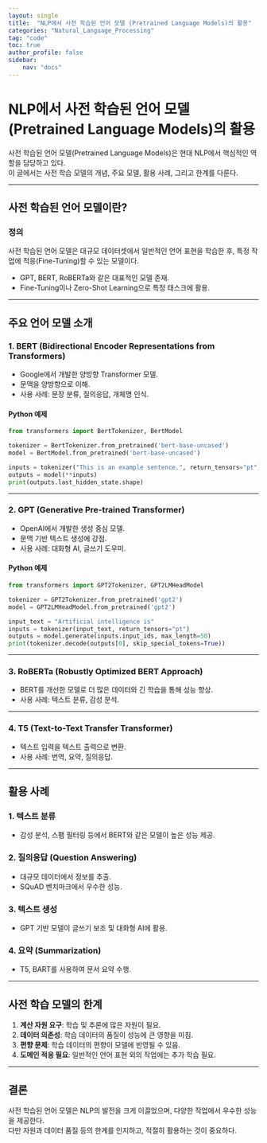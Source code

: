 ```yaml
---
layout: single
title:  "NLP에서 사전 학습된 언어 모델 (Pretrained Language Models)의 활용"
categories: "Natural_Language_Processing"
tag: "code"
toc: true
author_profile: false
sidebar:
    nav: "docs"
---
```


# NLP에서 사전 학습된 언어 모델 (Pretrained Language Models)의 활용

사전 학습된 언어 모델(Pretrained Language Models)은 현대 NLP에서 핵심적인 역할을 담당하고 있다.  
이 글에서는 사전 학습 모델의 개념, 주요 모델, 활용 사례, 그리고 한계를 다룬다.

---

## 사전 학습된 언어 모델이란?

### 정의
사전 학습된 언어 모델은 대규모 데이터셋에서 일반적인 언어 표현을 학습한 후, 특정 작업에 적응(Fine-Tuning)할 수 있는 모델이다.  
- GPT, BERT, RoBERTa와 같은 대표적인 모델 존재.  
- Fine-Tuning이나 Zero-Shot Learning으로 특정 태스크에 활용.

---

## 주요 언어 모델 소개

### 1. **BERT (Bidirectional Encoder Representations from Transformers)**

- Google에서 개발한 양방향 Transformer 모델.  
- 문맥을 양방향으로 이해.  
- 사용 사례: 문장 분류, 질의응답, 개체명 인식.

#### Python 예제
```python
from transformers import BertTokenizer, BertModel

tokenizer = BertTokenizer.from_pretrained('bert-base-uncased')
model = BertModel.from_pretrained('bert-base-uncased')

inputs = tokenizer("This is an example sentence.", return_tensors="pt")
outputs = model(**inputs)
print(outputs.last_hidden_state.shape)
```

---

### 2. **GPT (Generative Pre-trained Transformer)**

- OpenAI에서 개발한 생성 중심 모델.  
- 문맥 기반 텍스트 생성에 강점.  
- 사용 사례: 대화형 AI, 글쓰기 도우미.

#### Python 예제
```python
from transformers import GPT2Tokenizer, GPT2LMHeadModel

tokenizer = GPT2Tokenizer.from_pretrained('gpt2')
model = GPT2LMHeadModel.from_pretrained('gpt2')

input_text = "Artificial intelligence is"
inputs = tokenizer(input_text, return_tensors="pt")
outputs = model.generate(inputs.input_ids, max_length=50)
print(tokenizer.decode(outputs[0], skip_special_tokens=True))
```

---

### 3. **RoBERTa (Robustly Optimized BERT Approach)**

- BERT를 개선한 모델로 더 많은 데이터와 긴 학습을 통해 성능 향상.  
- 사용 사례: 텍스트 분류, 감성 분석.

---

### 4. **T5 (Text-to-Text Transfer Transformer)**

- 텍스트 입력을 텍스트 출력으로 변환.  
- 사용 사례: 번역, 요약, 질의응답.

---

## 활용 사례

### 1. **텍스트 분류**
- 감성 분석, 스팸 필터링 등에서 BERT와 같은 모델이 높은 성능 제공.

### 2. **질의응답 (Question Answering)**
- 대규모 데이터에서 정보를 추출.  
- SQuAD 벤치마크에서 우수한 성능.

### 3. **텍스트 생성**
- GPT 기반 모델이 글쓰기 보조 및 대화형 AI에 활용.

### 4. **요약 (Summarization)**
- T5, BART를 사용하여 문서 요약 수행.

---

## 사전 학습 모델의 한계

1. **계산 자원 요구**: 학습 및 추론에 많은 자원이 필요.  
2. **데이터 의존성**: 학습 데이터의 품질이 성능에 큰 영향을 미침.  
3. **편향 문제**: 학습 데이터의 편향이 모델에 반영될 수 있음.  
4. **도메인 적응 필요**: 일반적인 언어 표현 외의 작업에는 추가 학습 필요.

---

## 결론

사전 학습된 언어 모델은 NLP의 발전을 크게 이끌었으며, 다양한 작업에서 우수한 성능을 제공한다.  
다만 자원과 데이터 품질 등의 한계를 인지하고, 적절히 활용하는 것이 중요하다.
